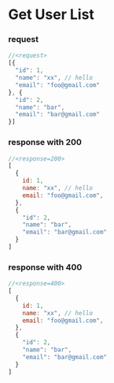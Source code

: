 # Get User List

### request
```js
//<request>
[{
  "id": 1,
  "name": "xx", // hello
  "email": "foo@gmail.com"
}, {
  "id": 2,
  "name": "bar",
  "email": "bar@gmail.com"
}]
```

### response with 200
```javascript
//<response=200>
[
  {
    id: 1,
    name: "xx", // hello
    email: "foo@gmail.com",
  },
  {
    "id": 2,
    "name": "bar",
    "email": "bar@gmail.com"
  }
]
```

### response with 400
```javascript
//<response=400>
[
  {
    id: 1,
    name: "xx", // hello
    email: "foo@gmail.com",
  },
  {
    "id": 2,
    "name": "bar",
    "email": "bar@gmail.com"
  }
]
```
